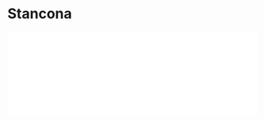 # Stancona

<picture>
    <source media="(prefers-color-scheme: dark)" srcset="images/site-logo-light.png">
    <source media="(prefers-color-scheme: light)" srcset="images/site-logo-dark.png">
    <img alt="Stancona" src="images/site-logo-light.png">
</picture>


